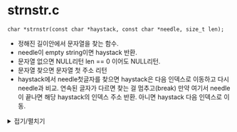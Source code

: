 # strnstr.c
```
char *strnstr(const char *haystack, const char *needle, size_t len);
```
- 정해진 길이안에서 문자열을 찾는 함수.
- needle이 empty string이면 haystack 반환.
- 문자열 없으면 NULL리턴 len == 0 이어도 NULL리턴.
- 문자열 찾으면 문자열 첫 주소 리턴
- haystack에서 needle첫글자를 찾으면 haystack은 다음 인덱스로 이동하고 다시 needle과 비교. 연속된 글자가 다르면 찾는 걸 멈추고(break) 만약 여기서 needle이 끝나면 해당 haystack의 인덱스 주소 반환. 아니면 haystack 다음 인덱스로 이동.

<details markdown="1">
<summary>접기/펼치기</summary>
<!--summary 아래 빈칸 공백 두고 내용을 적는공간-->

```
char	*strnstr(const char *haystack, const char *needle, size_t len)
{
	size_t	i;
	size_t	j;

	i = 0;
	if (needle[0] == '\0')
		return ((char *)haystack);
	if (len == 0)
		return (0);
	while (haystack[i] && i < len)
	{
		j = 0;
		if (needle[j] == haystack[i + j])
		{
			while (needle[j] && haystack[i + j] && ((i + j) < len))
			{
				if (needle[j] != haystack[i + j] || ((i + j) >= len))
					break ;
				j++;
			}
			if (needle[j] == '\0')
				return (&((char *)haystack)[i]);
		}
		i++;
	}
	return (0);
}
```
</details>
